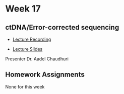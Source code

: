 # Week 17

## ctDNA/Error-corrected sequencing

- [Lecture Recording](https://wustl.box.com/s/dkbkovs5bjazd9b867fhucc1a24sel5a)

- [Lecture Slides](https://wustl.box.com/s/d53yr89q85y3974npf8yi9gujfjkmx4u)

Presenter Dr. Aadel Chaudhuri



## Homework Assignments

None for this week
